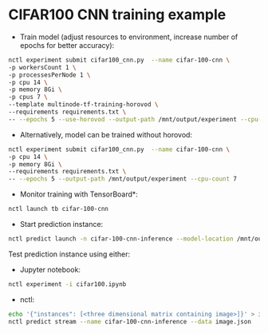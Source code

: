 # CIFAR100 CNN training example

* Train model (adjust resources to environment, increase number of epochs for better accuracy):
```bash
nctl experiment submit cifar100_cnn.py  --name cifar-100-cnn \
-p workersCount 1 \
-p processesPerNode 1 \
-p cpu 14 \
-p memory 8Gi \
-p cpus 7 \
--template multinode-tf-training-horovod \
--requirements requirements.txt \
-- --epochs 5 --use-horovod --output-path /mnt/output/experiment --cpu-count 7
```

* Alternatively, model can be trained without horovod:
```bash
nctl experiment submit cifar100_cnn.py  --name cifar-100-cnn \
-p cpu 14 \
-p memory 8Gi \
--requirements requirements.txt \
-- --epochs 5 --output-path /mnt/output/experiment --cpu-count 7
```

* Monitor training with TensorBoard*:
```bash
nctl launch tb cifar-100-cnn
```

* Start prediction instance: 
```bash
nctl predict launch -n cifar-100-cnn-inference --model-location /mnt/output/cifar-100-cnn/cifar_100_tf_model
```

Test prediction instance using either: 
- Jupyter notebook:
```bash
nctl experiment -i cifar100.ipynb
```
- nctl:
```bash
echo '{"instances": [<three dimensional matrix containing image>]}' > image.json
nctl predict stream --name cifar-100-cnn-inference --data image.json
``` 
